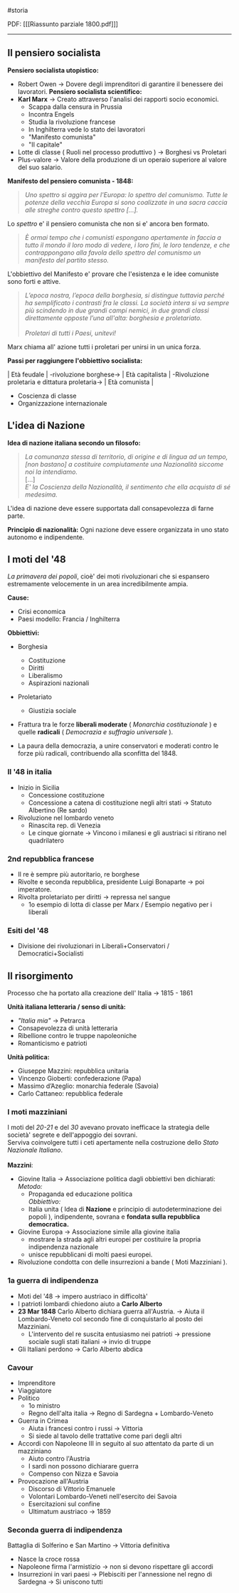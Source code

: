 #storia 

PDF: \[[[Riassunto parziale 1800.pdf]]]

---

## Il pensiero socialista

**Pensiero socialista utopistico:**
- Robert Owen -> Dovere degli imprenditori di garantire il benessere dei lavoratori.
**Pensiero socialista scientifico:**
- **Karl Marx** -> Creato attraverso l'analisi dei rapporti socio economici.
	- Scappa dalla censura in Prussia
	- Incontra Engels
	- Studia la rivoluzione francese
	- In Inghilterra vede lo stato dei lavoratori
	- "Manifesto comunista"
	- "Il capitale"
- Lotte di classe ( Ruoli nel processo produttivo ) -> Borghesi vs Proletari
- Plus-valore -> Valore della produzione di un operaio superiore al valore del suo salario.

**Manifesto del pensiero comunista - 1848:**

> _Uno spettro si aggira per l'Europa: lo spettro del comunismo. Tutte le potenze della vecchia Europa si sono coalizzate in una sacra caccia alle streghe contro questo spettro \[...]._

Lo _spettro_ e' il pensiero comunista che non si e' ancora ben formato.

> _È ormai tempo che i comunisti espongano apertamente in faccia a tutto il mondo il loro modo di vedere, i loro fini, le loro tendenze, e che contrappongano alla favola dello spettro del comunismo un manifesto del partito stesso._

L'obbiettivo del Manifesto e' provare che l'esistenza e le idee comuniste sono forti e attive.

> _L’epoca nostra, l’epoca della borghesia, si distingue tuttavia perché ha semplificato i contrasti fra le classi. La società intera si va sempre più scindendo in due grandi campi
> nemici, in due grandi classi direttamente opposte l’una all'alta: borghesia e proletariato._  
>  <br> _Proletari di tutti i Paesi, unitevi!_

Marx chiama all' azione tutti i proletari per unirsi in un unica forza.

**Passi per raggiungere l'obbiettivo socialista:**

| Età feudale | -rivoluzione borghese-> | Età capitalista | -Rivoluzione proletaria e dittatura proletaria-> | Età comunista |

- Coscienza di classe
- Organizzazione internazionale

## L'idea di Nazione

**Idea di nazione italiana secondo un filosofo:**

> _La comunanza stessa di territorio, di origine e di lingua ad un tempo, [non bastano] a costituire compiutamente una Nazionalità siccome noi la intendiamo._   
> \[...]  
> *E' la Coscienza della Nazionalità, il sentimento che ella acquista di sé
   medesima.*

L'idea di nazione deve essere supportata dall consapevolezza di farne parte.

**Principio di nazionalità:**
Ogni nazione deve essere organizzata in uno stato autonomo e indipendente.

## I moti del '48
*La primavera dei popoli*, cioè' dei moti rivoluzionari che si espansero estremamente velocemente in un area incredibilmente ampia.

**Cause:**
- Crisi economica
- Paesi modello: Francia / Inghilterra

**Obbiettivi:**
- Borghesia
	- Costituzione
	- Diritti
	- Liberalismo
	- Aspirazioni nazionali
- Proletariato
	- Giustizia sociale

- Frattura tra le forze **liberali moderate** ( *Monarchia costituzionale* ) e quelle **radicali** ( *Democrazia e suffragio universale* ).  
- La paura della democrazia, a unire conservatori e moderati contro le forze più radicali, contribuendo alla sconfitta del 1848.

### Il '48 in italia
- Inizio in Sicilia
	- Concessione costituzione
	- Concessione a catena di costituzione negli altri stati -> Statuto Albertino (Re sardo)
- Rivoluzione nel lombardo veneto
	- Rinascita rep. di Venezia
	- Le cinque giornate -> Vincono i milanesi e gli austriaci si ritirano nel quadrilatero

### 2nd repubblica francese
- Il re è sempre più autoritario, re borghese 
- Rivolte e seconda repubblica, presidente Luigi Bonaparte -> poi imperatore.
- Rivolta proletariato per diritti -> repressa nel sangue
	- 1o esempio di lotta di classe per Marx / Esempio negativo per i liberali

### Esiti del '48
 - Divisione dei rivoluzionari in Liberali+Conservatori / Democratici+Socialisti

## Il risorgimento
Processo che ha portato alla creazione dell' Italia -> 1815 - 1861

**Unità italiana letteraria / senso di unità:**
- *"Italia mia"* -> Petrarca
- Consapevolezza di unità letteraria
- Ribellione contro le truppe napoleoniche
- Romanticismo e patrioti

**Unità politica:**
- Giuseppe Mazzini: repubblica unitaria 
- Vincenzo Gioberti: confederazione (Papa)  
- Massimo d’Azeglio: monarchia federale (Savoia) 
- Carlo Cattaneo: repubblica federale

### I moti mazziniani
I moti del *20-21* e del *30* avevano provato inefficace la strategia delle società' segrete e dell'appoggio dei sovrani.  
Serviva coinvolgere tutti i ceti apertamente nella costruzione dello *Stato Nazionale Italiano*.  
<br>
**Mazzini**:
- Giovine Italia -> Associazione politica dagli obbiettivi ben dichiarati:  
	*Metodo:*
	- Propaganda ed educazione politica  
	*Obbiettivo:*  
	- Italia unita ( Idea di **Nazione** e principio di autodeterminazione dei popoli ), indipendente, sovrana e **fondata sulla repubblica democratica.**
- Giovine Europa -> Associazione simile alla giovine italia
	- mostrare la strada agli altri europei per costituire la propria indipendenza nazionale
	 - unisce repubblicani di molti paesi europei.  
- Rivoluzione condotta con delle insurrezioni a bande ( Moti Mazziniani ).


### 1a guerra di indipendenza
- Moti del '48 -> impero austriaco in difficoltà' 
- I patrioti lombardi chiedono aiuto a **Carlo Alberto** 
- **23 Mar 1848** Carlo Alberto dichiara guerra all'Austria. -> Aiuta il Lombardo-Veneto col secondo fine di conquistarlo al posto dei Mazziniani.  
	- L'intervento del re suscita entusiasmo nei patrioti -> pressione sociale sugli stati italiani -> invio di truppe
- Gli Italiani perdono -> Carlo Alberto abdica

### Cavour
- Imprenditore
- Viaggiatore
- Politico
	- 1o ministro
	- Regno dell'alta italia -> Regno di Sardegna + Lombardo-Veneto
- Guerra in Crimea
	- Aiuta i francesi contro i russi -> Vittoria
	- Si siede al tavolo delle trattative come pari degli altri
- Accordi con Napoleone III in seguito al suo attentato da parte  di un mazziniano
	- Aiuto contro l'Austria
	- I sardi non possono dichiarare guerra
	- Compenso con Nizza e Savoia
- Provocazione all'Austria
	- Discorso di Vittorio Emanuele
	- Volontari Lombardo-Veneti nell'esercito dei Savoia
	- Esercitazioni sul confine
	- Ultimatum austriaco -> 1859

### Seconda guerra di indipendenza
Battaglia di Solferino e San Martino -> Vittoria definitiva
- Nasce la croce rossa
- Napoleone firma l'armistizio -> non si devono rispettare gli accordi
- Insurrezioni in vari paesi -> Plebisciti per l'annessione nel regno di Sardegna -> Si uniscono tutti